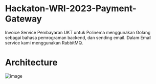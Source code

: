 # Hackaton-WRI-2023-Payment-Gateway
Invoice Service Pembayaran UKT untuk Polinema menggunakan Golang sebagai bahasa pemrograman backend, dan sending email. Dalam Email service kami menggunakan RabbitMQ.

# Architecture
![image](https://github.com/X666CabangKampus/Hackaton-WRI-2023-Payment-Gateway/assets/91487840/00d4fb71-08fa-4eca-a10e-87b0bbd271c3)
